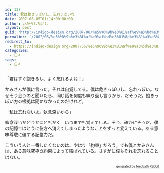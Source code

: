 ```yaml
---
id: 138
title: 君は飽きっぽいし、忘れっぽいね
date: 2007-06-05T01:14:00+00:00
author: いがらしたけし
layout: post
guid: 'http://indigo-design.org/2007/06/%e5%90%9b%e3%81%af%e9%a3%bd%e3%81%8d%e3%81%a3%e3%81%bd%e3%81%84%e3%81%97%e3%80%81%e5%bf%98%e3%82%8c%e3%81%a3%e3%81%bd%e3%81%84%e3%81%ad/'
permalink: '/2007/06/%e5%90%9b%e3%81%af%e9%a3%bd%e3%81%8d%e3%81%a3%e3%81%bd%e3%81%84%e3%81%97%e3%80%81%e5%bf%98%e3%82%8c%e3%81%a3%e3%81%bd%e3%81%84%e3%81%ad/'
redirect_to:
  - https://indigo-design.org/2007/06/%e5%90%9b%e3%81%af%e9%a3%bd%e3%81%8d%e3%81%a3%e3%81%bd%e3%81%84%e3%81%97%e3%80%81%e5%bf%98%e3%82%8c%e3%81%a3%e3%81%bd%e3%81%84%e3%81%ad/
categories:
  - 日々
tags:
  - 日々
---
```

<p>「君はすぐ飽きるし、よく忘れるよね！」</p><p>かみさんが僕に言った。それは自覚してる。僕は飽きっぽいし、忘れっぽい。なぜそう思うのと聞いたら、同じ話を何度も繰り返し言うから、だそうだ。飽きっぽい方の根拠は聞かなかったのだけれど。</p><p>「私は忘れないよ。執念深いから」</p><p>執念深いかどうかはともかく、いつまでも覚えている。そう、確かにそうだ。僕の記憶ではとうに彼方へ消えてしまったようなことをずっと覚えている。ある意味尊敬に値する記憶力だ。</p><p>こういう人と一番したくないのは、やはり「約束」だろう。でも僕とかみさんは、ある意味究極の約束によって結ばれている。さすがに僕もそれを忘れることはない。</p><!--feedpath info start--><div style="text-align: right;font-size: 10px">&nbsp;&nbsp;<span>generated by <a href="http://feedpath.jp" title="feedpath Rabbit" target="_blank">feedpath Rabbit</a></span></div><!--feedpath info end-->